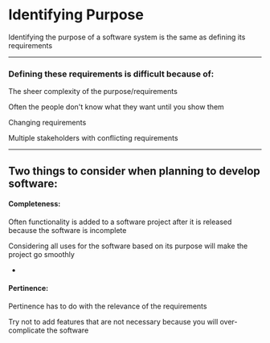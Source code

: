# Identifying Purpose

Identifying the purpose of a software system is the same as defining its requirements

***

### Defining these requirements is difficult because of:

The sheer complexity of the purpose/requirements

Often the people don't know what they want until you show them

Changing requirements

Multiple stakeholders with conflicting requirements

***

## Two things to consider when planning to develop software:

#### Completeness:

Often functionality is added to a software project after it is released because the software is incomplete

Considering all uses for the software based on its purpose will make the project go smoothly

-

#### Pertinence:

Pertinence has to do with the relevance of the requirements

Try not to add features that are not necessary because you will over-complicate the software
